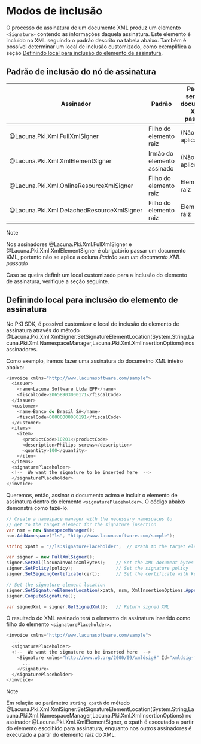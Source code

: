 ﻿# Modos de inclusão

O processo de assinatura de um documento XML produz um elemento `<Signature>` contendo as informações daquela
assinatura. Este elemento é incluído no XML seguindo o padrão descrito na tabela abaixo. Também é possível
determinar um local de inclusão customizado, como exemplifica a seção
[Definindo local para inclusão do elemento de assinatura](#custom-location).

## Padrão de inclusão do nó de assinatura

Assinador                                 | Padrão                     | Padrão sem um documento XML passado
----------------------------------------- | -------------------------- | -----------------------------------
@Lacuna.Pki.Xml.FullXmlSigner             | Filho do elemento raiz     | (Não se aplica)
@Lacuna.Pki.Xml.XmlElementSigner          | Irmão do elemento assinado | (Não se aplica)
@Lacuna.Pki.Xml.OnlineResourceXmlSigner   | Filho do elemento raiz     | Elemento raiz
@Lacuna.Pki.Xml.DetachedResourceXmlSigner | Filho do elemento raiz     | Elemento raiz

> [!NOTE]
> Nos assinadores @Lacuna.Pki.Xml.FullXmlSigner e @Lacuna.Pki.Xml.XmlElementSigner é obrigatório passar um documento
XML, portanto não se aplica a coluna *Padrão sem um documento XML passado*

Caso se queira definir um local customizado para a inclusão do elemento de assinatura, verifique a seção seguinte.

## Definindo local para inclusão do elemento de assinatura

No PKI SDK, é possível customizar o local de inclusão do elemento de assinatura através do método
@Lacuna.Pki.Xml.XmlSigner.SetSignatureElementLocation(System.String,Lacuna.Pki.Xml.NamespaceManager,Lacuna.Pki.Xml.XmlInsertionOptions)
nos assinadores.

Como exemplo, iremos fazer uma assinatura do documetno XML inteiro abaixo:

```cs
<invoice xmlns="http://www.lacunasoftware.com/sample">
  <issuer>
    <name>Lacuna Software Ltda EPP</name>
    <fiscalCode>20658903000171</fiscalCode>
  </issuer>
  <customer>
    <name>Banco do Brasil SA</name>
    <fiscalCode>00000000000191</fiscalCode>
  </customer>
  <items>
    <item>
      <productCode>10201</productCode>
      <description>Philips screws</description>
      <quantity>100</quantity>
    </item>
  </items>
  <signaturePlaceholder>
  <!--  We want the signature to be inserted here  -->
  </signaturePlaceholder>
</invoice>
```

Queremos, então, assinar o documento acima e incluir o elemento de assinatura dentro do elemento `<signaturePlaceholder>`.
O código abaixo demonstra como fazê-lo.

```cs
// Create a namespace manager with the necessary namespaces to 
// get to the target element for the signature insertion
var nsm = new NamespaceManager();
nsm.AddNamespace("ls", "http://www.lacunasoftware.com/sample");

string xpath = "//ls:signaturePlaceholder";  // XPath to the target element

var signer = new FullXmlSigner();
signer.SetXml(lacunaInvoiceXmlBytes);    // Set the XML document bytes
signer.SetPolicy(policy);                // Set the signature policy
signer.SetSigningCertificate(cert);      // Set the certificate with key

// Set the signature element location
signer.SetSignatureElementLocation(xpath, nsm, XmlInsertionOptions.AppendChild);
signer.ComputeSignature();

var signedXml = signer.GetSignedXml();   // Return signed XML
```

O resultado do XML assinado terá o elemento de assinatura inserido como filho do elemento `<signaturePlaceholder>`.

```cs
<invoice xmlns="http://www.lacunasoftware.com/sample">            
  ...
  <signaturePlaceholder>
  <!--  We want the signature to be inserted here  -->
    <Signature xmlns="http://www.w3.org/2000/09/xmldsig#" Id="xmldsig-fce02462-f2bd-4b7f-8def-f9c23b6672a2">
      ...
    </Signature>
  </signaturePlaceholder>
</invoice>
```

> [!NOTE]
> Em relação ao parâmetro `string xpath` do métedo
> @Lacuna.Pki.Xml.XmlSigner.SetSignatureElementLocation(System.String,Lacuna.Pki.Xml.NamespaceManager,Lacuna.Pki.Xml.XmlInsertionOptions)
> no assinador @Lacuna.Pki.Xml.XmlElementSigner, o xpath é executado a partir do elemento escolhido para assinatura,
enquanto nos outros assinadores é executado a partir do elemento raiz do XML.
